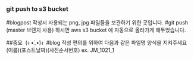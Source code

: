 ### git push to s3 bucket

#blogpost 작성시 사용되는 png, jpg 파일들을 보관하기 위한 곳입니다.
#git push (master 브랜치 사용) 하시면 aws s3 bucket 에 자동으로 올라가게 해두었습니다.

##중요  (ง •̀_•́)ง 
#blog 작성 편의를 위하여 다음과 같은 파일명 양식을 지켜주세요
  (이름)(포스트날짜)(사진순서번호)
   ex. JM_1021_1
   
